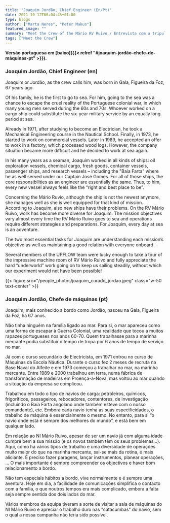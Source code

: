 ```yaml
---
title: "Joaquim Jordão, Chief Engineer (En/Pt)"
date: 2021-10-12T06:04:45+01:00
type: blogs
author: ["Marta Neres", "Peter Makus"]
featured_image: ""
summary: "Meet the Crew of the Mário RV Ruivo / Entrevista com a tripulação do NI Mário Ruivo"
tags: ["Meet the Crew"]
---
```


**Versão portuguesa em [baixo]({{< relref "#joaquim-jordão-chefe-de-máquinas-pt" >}}).**

### Joaquim Jordão, Chief Engineer (en)

Joaquim or Jordão, as the crew calls him, was born in Gala, Figueira da Foz, 67 years ago. 

Of his family, he is the first to go to sea. For him, going to the sea was a chance to escape the cruel reality of the Portuguese colonial war, in which many young men served during the 60s and 70s. Whoever worked on a cargo ship could substitute the six-year military service by an equally long period at sea. 

Already in 1971, after studying to become an Electrician, he took a Mechanical Engineering course in the Nautical School. Finally, in 1973, he started to work on commercial vessels. Later in 1989, he accepted an offer to work in a factory, which processed wood logs. However, the company situation became more difficult and he decided to work at sea again.

In his many years as a seaman, Joaquim worked in all kinds of ships: oil exploration vessels, chemical cargo, fresh goods, container vessels, passenger ships, and research vessels – including the "Baía Farta" where he as well served under our Captain José Gomes. For all of those ships, the core responsibilities as an engineer are essentially the same. Thus, to him, every new vessel always feels like the “right and best place to be”.

Concerning the Mário Ruvio, although the ship is not the newest anymore, she manages well as she is well equipped for that kind of mission. According to Joaquim, also new ships have their problems. On the RV Mário Ruivo, work has become more diverse for Joaquim. The mission objectives vary almost every time the RV Mário Ruivo goes to sea and operations require different strategies and preparations. For Joaquim, every day at sea is an adventure. 

The two most essential tasks for Joaquim are understanding each mission’s objective as well as maintaining a good relation with everyone onboard.


Several members of the UPFLOW team were lucky enough to take a tour of the impressive machine room of RV Mário Ruivo and fully appreciate the hard “underworld” work going on to keep us sailing steadily, without which our experiment would not have been possible!

{{< figure src="/people_photos/joaquim_curado_jordao.jpeg" class="w-50 text-center" >}}


### Joaquim Jordão, Chefe de máquinas (pt)

Joaquim, mais conhecido a bordo como Jordão, nasceu na Gala, Figueira da Foz, há 67 anos. 

Não tinha ninguém na família ligado ao mar. Para si, o mar apareceu como uma forma de escapar à Guerra Colonial, uma realidade que tocou a muitos rapazes portugueses nos anos 60-70. Quem trabalhasse para a marinha mercante podia substituir o tempo de tropa por 6 anos de tempo de serviço no mar. 

Já com o curso secundário de Electricista, em 1971 entrou no curso de Máquinas da Escola Náutica. Durante o curso fez 2 meses de recruta na Base Naval do Alfeite e em 1973 começou a trabalhar no mar, na marinha mercante. Entre 1989 e 2000 trabalhou em terra, numa fábrica de transformação de madeiras em Proença-a-Nova, mas voltou ao mar quando a situação da empresa se complicou.

Trabalhou em todo o tipo de navios de carga: petroleiros, químicos, frigoríficos, passageiros, rebocadores, contentores, de investigação (incluindo o Baía Farta angolano onde também esteve com o nosso comandante), etc. Embora cada navio tenha as suas especificidades, o trabalho de máquina é essencialmente o mesmo. No entanto, para si “o navio onde está é sempre dos melhores do mundo”, e está bem em qualquer lado.

Em relação ao NI Mário Ruivo, apesar de ser um navio já com alguma idade cumpre bem a sua missão (e os novos também têm os seus problemas…). Aqui, como há vários tipos de trabalho e uma diversidade de operações muito maior do que na marinha mercante, sai-se mais da rotina, é mais aliciante. É preciso fazer paragens, lançar instrumentos, planear operações, … O mais importante é sempre compreender os objectivos e haver bom relacionamento a bordo.

Não tem especiais hábitos a bordo, vive normalmente e é sempre uma aventura. Hoje em dia, a facilidade de comunicações simplifica o contacto com a família, o que noutros tempos era mais complicado, embora a falta seja sempre sentida dos dois lados do mar.

Vários membros da equipa tiveram a sorte de visitar a sala de máquinas do NI Mário Ruivo e apreciar o trabalho duro nas "catacumbas" do navio, sem o qual a nossa campanha não teria sido possível.
